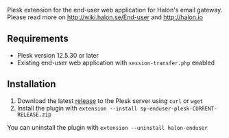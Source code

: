 Plesk extension for the end-user web application for Halon's email gateway. Please read more on http://wiki.halon.se/End-user and http://halon.io

Requirements
-------------
* Plesk version 12.5.30 or later
* Existing end-user web application with `session-transfer.php` enabled

Installation
-------------
1. Download the latest [release](https://github.com/halonsecurity/sp-enduser-plesk/releases) to the Plesk server using `curl` or `wget`
2. Install the plugin with `extension --install sp-enduser-plesk-CURRENT-RELEASE.zip`

You can uninstall the plugin with `extension --uninstall halon-enduser`
